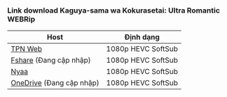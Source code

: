 ### **Link download Kaguya-sama wa Kokurasetai: Ultra Romantic WEBRip**

| Host          | Định dạng          |
| ------------- |:------------------:|
| [TPN Web](https://ddl.tpnteam.workers.dev/0:/Kaguya-sama%20wa%20Kokurasetai:%20Ultra%20Romantic/)  | 1080p HEVC SoftSub |
| [Fshare]()  (Đang cập nhập)   	| 1080p HEVC SoftSub |
| [Nyaa](https://nyaa.si/?f=0&c=0_0&q=Ultra+TiKiKaPi+Kaguya)       | 1080p HEVC SoftSub |
| [OneDrive]()  (Đang cập nhập)    | 1080p HEVC SoftSub |
